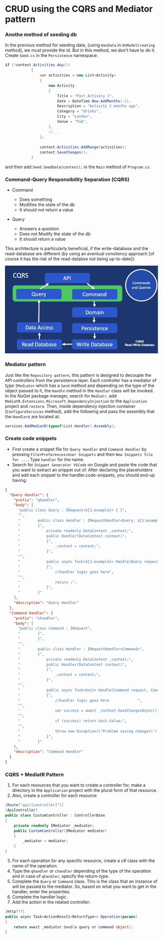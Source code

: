 # CRUD using the CQRS and Mediator pattern

### Anothe method of seeding db

In the previous method for seeding data, (using `HasData` in `OnModelCreating` method), we must provide the id. But in this method, we don't have to do it. Create `Seed.cs` in the `Persistence` namespace:

```C#
if (!context.Activities.Any())
            {
                var activities = new List<Activity>
                {
                    new Activity
                    {
                        Title = "Past Activity 1",
                        Date = DateTime.Now.AddMonths(-2),
                        Description = "Activity 2 months ago",
                        Category = "drinks",
                        City = "London",
                        Venue = "Pub",
                    },
                    //...
                };

                context.Activities.AddRange(activities);
                context.SaveChanges();
            }
```

and then add `Seed.SeedData(context);` in the `Main` method of `Program.cs`.

### Command-Query Responsibility Separation (CQRS)

- Command

  - Does something
  - Modifies the state of the db
  - It should not return a value

- Query
  - Answers a question
  - Does not Modify the state of the db
  - It should return a value

This architecture is particularly beneficial, if the write-database and the read-database are different (by using an eventual consitency approach [of course it has the risk of the read-databse not being up-to-date]):

![](/md/cqrs.jpg)

### Mediator pattern

Just like the `Repository pattern`, this pattern is designed to decouple the API controllers from the persistence layer. Each controller has a mediator of type `IMediator` which has a `Send` method and depending on the type of the object passed to it, the `Handle` method in the `Handler` class will be invoked.
In the NuGet package manager, search for `Mediatr`, add `MediatR.Extensions.Microsoft.DependencyInjection` to the `Application` project and `restore`.
Then, inside dependency injection container (`ConfigureServices` method), add the following and pass the assembly that the `Handler`s are located at:

```c#
services.AddMediatR(typeof(List.Handler).Assembly);
```

### Create code snippets

- First create a snippet file for `Query Handler` and `Command Handler` by pressing `File>Preferences>User Snippets` and then `New Snippets file for ...`. Type `handler` for the name.
- Search for `Snippet Generator VSCode` on Google and paste the code that you want to extract an snippet out of. After declaring the placeholders and add each snippet to the handler.code-snippets, you should end-up having:

```json
{
  "Query Handler": {
    "prefix": "qhandler",
    "body": [
      "public class Query : IRequest<${1:example}> { }",
      "",
      "        public class Handler : IRequestHandler<Query, ${1:example}>",
      "        {",
      "            private readonly DataContext _context;",
      "            public Handler(DataContext context)",
      "            {",
      "                _context = context;",
      "            }",
      "",
      "            public async Task<${1:example}> Handle(Query request, CancellationToken cancellationToken)",
      "            {",
      "                //handler logic goes here",
      "",
      "                return ;",
      "            }",
      "        }"
    ],
    "description": "Query Handler"
  },
  "Command Handler": {
    "prefix": "chandler",
    "body": [
      "public class Command : IRequest",
      "        {",
      "        }",
      "",
      "        public class Handler : IRequestHandler<Command>",
      "        {",
      "            private readonly DataContext _context;",
      "            public Handler(DataContext context)",
      "            {",
      "                _context = context;",
      "            }",
      "",
      "            public async Task<Unit> Handle(Command request, CancellationToken cancellationToken)",
      "            {",
      "                //handler logic goes here             ",
      "",
      "                var success = await _context.SaveChangesAsync() > 0;",
      "",
      "                if (success) return Unit.Value;",
      "",
      "                throw new Exception(\"Problem saving changes\");",
      "            }",
      "        }"
    ],
    "description": "Command Handler"
  }
}
```

### CQRS + MediatR Pattern

1. For each resources that you want to create a controller for, make a directory in the `Application` project with the plural form of that resource.
1. Also, create a controller for each resource

```c#
[Route("api/[controller]")]
[ApiController]
public class CustomController : ControllerBase
{
    private readonly IMediator _mediator;
    public CustomController(IMediator mediator)
    {
        _mediator = mediator;
    }
}
```

3. For each operation for any specific resource, create a c# class with the name of the operation.
1. Type the `qhandler` or `chandler` depending of the type of the operation and in case of `qhandler`, specify the return-type.
1. Complete the `Query` or `Command` class. This is the class that an instance of will be passed to the mediator. So, based on what you want to get in the handler, enter the properties.
1. Complete the handler logic.
1. Add the action in the related controller:

```c#
[Http???]
public async Task<ActionResult<ReturnType>> Operation(params)
{
    return await _mediator.Send(a query or command object);
}
```
